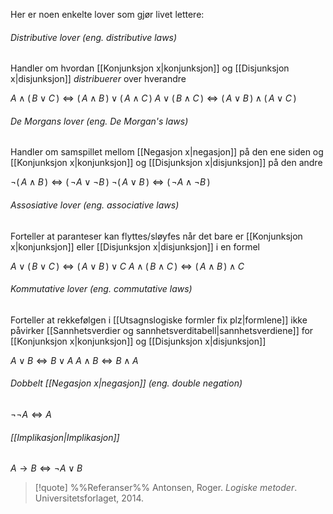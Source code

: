 Her er noen enkelte lover som gjør livet lettere:
###### Distributive lover (eng. distributive laws)
Handler om hvordan [[Konjunksjon x|konjunksjon]] og [[Disjunksjon x|disjunksjon]] *distribuerer* over hverandre

$A\wedge (\,B\vee C\,)\Leftrightarrow (\,A\wedge B\,)\vee(\,A\wedge C\,)$
$A\vee (\,B\wedge C\,)\Leftrightarrow (\,A\vee B\,)\wedge(\,A\vee C\,)$

###### De Morgans lover (eng. De Morgan's laws)
Handler om samspillet mellom [[Negasjon x|negasjon]] på den ene siden og [[Konjunksjon x|konjunksjon]] og [[Disjunksjon x|disjunksjon]] på den andre

$\neg(\,A\wedge B\,)\Leftrightarrow (\,\neg A\vee\neg B\,)$
$\neg(\,A\vee B\,)\Leftrightarrow (\,\neg A\wedge\neg B\,)$

###### Assosiative lover (eng. associative laws)
Forteller at paranteser kan flyttes/sløyfes når det bare er [[Konjunksjon x|konjunksjon]] eller [[Disjunksjon x|disjunksjon]] i en formel

$A\vee (\,B\vee C\,)\Leftrightarrow (\,A\vee B\,)\vee C$
$A\wedge (\,B\wedge C\,)\Leftrightarrow (\,A\wedge B\,)\wedge C$

###### Kommutative lover (eng. commutative laws)
Forteller at rekkefølgen i [[Utsagnslogiske formler fix plz|formlene]] ikke påvirker [[Sannhetsverdier og sannhetsverditabell|sannhetsverdiene]] for [[Konjunksjon x|konjunksjon]] og [[Disjunksjon x|disjunksjon]] 

$A\vee B\Leftrightarrow B\vee A$
$A\wedge B\Leftrightarrow B\wedge A$

###### Dobbelt [[Negasjon x|negasjon]] (eng. double negation)

$\neg\neg A\Leftrightarrow A$

###### [[Implikasjon|Implikasjon]]

$A\rightarrow B\Leftrightarrow \neg A \vee B$

> [!quote] %%Referanser%%
Antonsen, Roger. *Logiske metoder*. Universitetsforlaget, 2014.